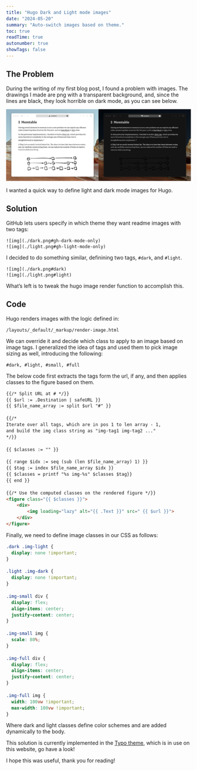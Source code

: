 ```yaml
---
title: "Hugo Dark and Light mode images"
date: "2024-05-20"
summary: "Auto-switch images based on theme."
toc: true
readTime: true
autonumber: true
showTags: false
---
```


## The Problem

During the writing of my first blog post, I found a problem with images. The drawings I made are png with a transparent background, and, since the lines are black, they look horrible on dark mode, as you can see below.

![img](problem.webp "PNGs on light and dark mode")

I wanted a quick way to define light and dark mode images for Hugo.

## Solution

GitHub lets users specify in which theme they want readme images with two tags:

```
![img](./dark.png#gh-dark-mode-only)
![img](./light.png#gh-light-mode-only)
```

I decided to do something similar, definining two tags, `#dark`, and `#light`. 

```
![img](./dark.png#dark)
![img](./light.png#light)
```

What’s left is to tweak the hugo image render function to accomplish this.

## Code

Hugo renders images with the logic defined in: 

```
/layouts/_default/_markup/render-image.html
```

We can override it and decide which class to apply to an image based on image tags.
I generalized the idea of tags and used them to pick image sizing as well, introducing the following: 

```
#dark, #light, #small, #full
```

The below code first extracts the tags form the url, if any, and then applies classes to the figure based on them.

```html
{{/* Split URL at # */}}
{{ $url := .Destination | safeURL }}
{{ $file_name_array := split $url "#" }}

{{/*
Iterate over all tags, which are in pos 1 to len array - 1,
and build the img class string as "img-tag1 img-tag2 ..."
*/}}

{{ $classes := "" }}

{{ range $idx := seq (sub (len $file_name_array) 1) }}
{{ $tag := index $file_name_array $idx }}
{{ $classes = printf "%s img-%s" $classes $tag}}
{{ end }}

{{/* Use the computed classes on the rendered figure */}}
<figure class="{{ $classes }}">
    <div>
        <img loading="lazy" alt="{{ .Text }}" src=" {{ $url }}">
    </div>
</figure>
```

Finally, we need to define image classes in our CSS as follows:

```css
.dark .img-light {
  display: none !important;
}

.light .img-dark {
  display: none !important;
}

.img-small div {
  display: flex;
  align-items: center;
  justify-content: center;
}

.img-small img {
  scale: 80%;
}

.img-full div {
  display: flex;
  align-items: center;
  justify-content: center;
}

.img-full img {
  width: 100vw !important;
  max-width: 100vw !important;
}
```

Where dark and light classes define color schemes and are added dynamically to the body.

This solution is currently implemented in the [Typo theme](https://github.com/tomfran/typo), which is in use on this website, go have a look!

I hope this was useful, thank you for reading! 